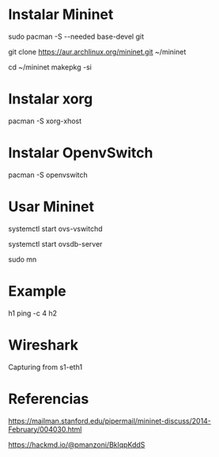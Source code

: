 # Instalar Mininet
sudo pacman -S --needed base-devel git

git clone https://aur.archlinux.org/mininet.git ~/mininet

cd ~/mininet
makepkg -si

# Instalar xorg
pacman -S xorg-xhost

# Instalar OpenvSwitch
pacman -S openvswitch

# Usar Mininet
systemctl start ovs-vswitchd

systemctl start ovsdb-server

sudo mn

# Example 

h1 ping -c 4 h2

# Wireshark

Capturing from s1-eth1

# Referencias

https://mailman.stanford.edu/pipermail/mininet-discuss/2014-February/004030.html

https://hackmd.io/@pmanzoni/BklqpKddS
